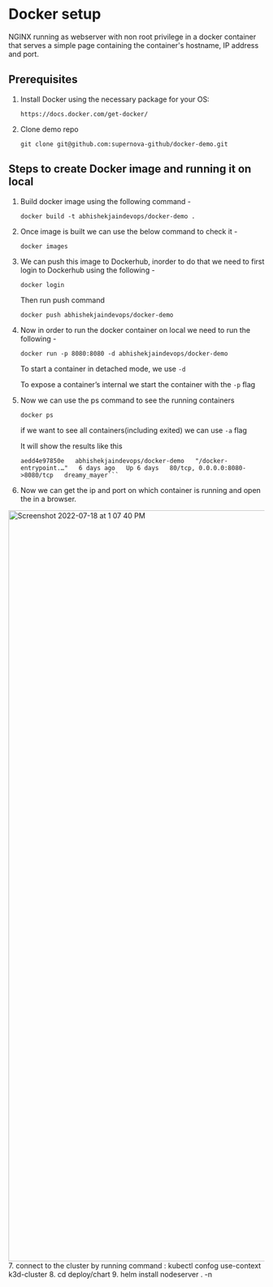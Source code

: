 # Docker setup
NGINX running as webserver with non root privilege in a docker container that serves a simple page containing the container's hostname, IP address and port.

## Prerequisites

1. Install Docker using the necessary package for your OS:
   
   ```https://docs.docker.com/get-docker/```

2. Clone demo repo
   
   ```git clone git@github.com:supernova-github/docker-demo.git```

## Steps to create Docker image and running it on local

1. Build docker image using the following command -
   
   ```docker build -t abhishekjaindevops/docker-demo .```

2. Once image is built we can use the below command to check it -
   
   ```docker images```

3. We can push this image to Dockerhub, inorder to do that we need to first login to Dockerhub using the following -
   
   ```docker login```

   Then run push command 
    
   ```docker push abhishekjaindevops/docker-demo```

4. Now in order to run the docker container on local we need to run the following -
    
   ```docker run -p 8080:8080 -d abhishekjaindevops/docker-demo```

   To start a container in detached mode, we use ```-d```

   To expose a container’s internal we start the container with the ```-p``` flag

5. Now we can use the ps command to see the running containers
   
   ```docker ps```

   if we want to see all containers(including exited) we can use ```-a``` flag

   It will show the results like this

   ```CONTAINER ID   IMAGE                            COMMAND                  CREATED      STATUS      PORTS                            NAMES
   aedd4e97850e   abhishekjaindevops/docker-demo   "/docker-entrypoint.…"   6 days ago   Up 6 days   80/tcp, 0.0.0.0:8080->8080/tcp   dreamy_mayer```

6. Now we can get the ip and port on which container is running and open the in a browser.

<img width="1477" alt="Screenshot 2022-07-18 at 1 07 40 PM" src="https://user-images.githubusercontent.com/102737937/179466618-9c35d404-206f-4273-bab1-693b85c3f2b1.png">
7. connect to the cluster by running command : kubectl confog use-context k3d-cluster
8. cd deploy/chart 
9. helm install nodeserver . -n <namespace>


   

